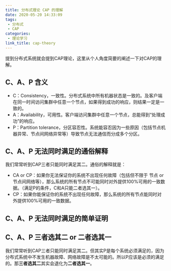 ```yaml
---
title: 分布式理论 CAP 的理解
date: 2020-05-20 14:33:09
tags:
 - 分布式
 - CAP
categories:
 - 理论学习
link_title: cap-theory
---
```

提到分布式系统就会提到CAP理论，这里从个人角度简要的阐述一下对CAP的理解。
<!-- more -->
## C、A、P 含义
 - C：Consistency，一致性。分布式系统中所有机器状态是一致的。及客户端在同一时间访问集群中任意一个节点，如果得到成功的响应，则结果一定是一致的。
 - A：Availability，可用性。客户端访问集群中任意一个节点，总能得到“处理成功”的响应。
 - P：Partition tolerance，分区容忍性。系统能容忍因为一些原因（包括节点机器异常、节点间网络异常等）导致节点无法通信而分成多个分区。

## C、A、P 无法同时满足的通俗解释
我们常常听到CAP三者只能同时满足其二。通俗的解释就是：  

 - CA or CP：如果你无法保证你的系统不出现任何故障（包括但不限于 节点 or 节点间网络等），那么系统的所有节点不可能同时对外提供100%可用的一致数据。（满足P的条件，C和A只能二者选其一）。  
 - CP：如果你能保证你的系统不出现任何故障，那么系统的所有节点能同时对外提供100%可用的一致数据。

## C、A、P 无法同时满足的简单证明


##  C、A、P 三者选其二 or 二者选其一
我们常常听到CAP三者只能同时满足其二。但其实P是每个系统必须满足的，因为分布式系统中不发生机器故障、网络故障是不太可能的。所以P应该是必须的满足的。那**三者选其二**其实会退化为**二者选其一**。
